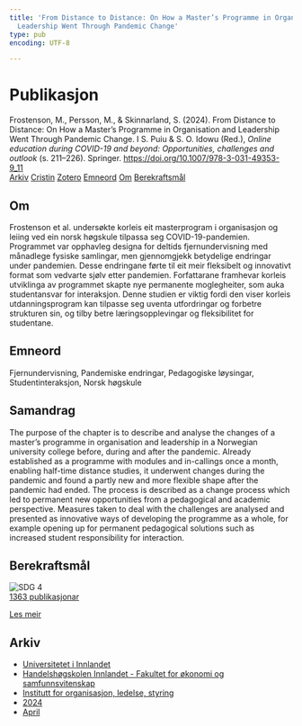 ```yaml
---
title: 'From Distance to Distance: On How a Master’s Programme in Organisation and
  Leadership Went Through Pandemic Change'
type: pub
encoding: UTF-8

---
```

<h1>Publikasjon</h1>
<article id="csl-bib-container-AADLV7WT" class="csl-bib-container">
  <div class="csl-bib-body"> <div class="csl-entry">Frostenson, M., Persson, M., &#38; Skinnarland, S. (2024). From Distance to Distance: On How a Master’s Programme in Organisation and Leadership Went Through Pandemic Change. I S. Puiu &#38; S. O. Idowu (Red.), <i>Online education during COVID-19 and beyond: Opportunities, challenges and outlook</i> (s. 211–226). Springer. <a href="https://doi.org/10.1007/978-3-031-49353-9_11">https://doi.org/10.1007/978-3-031-49353-9_11</a></div> </div>
  <div class="csl-bib-buttons">
    <a href="#taxonomy-article-AADLV7WT" alt="archive" class="csl-bib-button">Arkiv</a>
    <a href="https://app.cristin.no/results/show.jsf?id=2262617" alt="Cristin" class="csl-bib-button">Cristin</a>
    <a href="http://zotero.org/groups/5881554/items/AADLV7WT" alt="Zotero" class="csl-bib-button">Zotero</a>
    <a href="#keywords-article-AADLV7WT" alt="keywords" class="csl-bib-button">Emneord</a>
    <a href="#about-article-AADLV7WT" alt="about_pub" class="csl-bib-button">Om</a>
    <a href="#sdg-article-AADLV7WT" alt="sdg" class="csl-bib-button">Berekraftsmål</a>
  </div>
  <div id="csl-bib-meta-container-AADLV7WT"></div>
</article>
<div id="csl-bib-meta-AADLV7WT" class="csl-bib-meta">
  <article id="about-article-AADLV7WT" class="about_pub-article">
    <h1>Om</h1>
    Frostenson et al. undersøkte korleis eit masterprogram i organisasjon og leiing ved ein norsk høgskule tilpassa seg COVID-19-pandemien. Programmet var opphavleg designa for deltids fjernundervisning med månadlege fysiske samlingar, men gjennomgjekk betydelige endringar under pandemien. Desse endringane førte til eit meir fleksibelt og innovativt format som vedvarte sjølv etter pandemien. Forfattarane framhevar korleis utviklinga av programmet skapte nye permanente moglegheiter, som auka studentansvar for interaksjon. Denne studien er viktig fordi den viser korleis utdanningsprogram kan tilpasse seg uventa utfordringar og forbetre strukturen sin, og tilby betre læringsopplevingar og fleksibilitet for studentane.
  </article>
  <article id="keywords-article-AADLV7WT" class="keywords-article">
    <h1>Emneord</h1>
    Fjernundervisning, Pandemiske endringar, Pedagogiske løysingar, Studentinteraksjon, Norsk høgskule
  </article>
  <article id="abstract-article-AADLV7WT" class="abstract-article">
    <h1>Samandrag</h1>
    The purpose of the chapter is to describe and analyse the changes of a master’s programme in organisation and leadership in a Norwegian university college before, during and after the pandemic. Already established as a programme with modules and in-callings once a month, enabling half-time distance studies, it underwent changes during the pandemic and found a partly new and more flexible shape after the pandemic had ended. The process is described as a change process which led to permanent new opportunities from a pedagogical and academic perspective. Measures taken to deal with the challenges are analysed and presented as innovative ways of developing the programme as a whole, for example opening up for permanent pedagogical solutions such as increased student responsibility for interaction.
  </article>
  <article id="sdg-article-AADLV7WT" class="sdg-article">
    <h1>Berekraftsmål</h1>
    <div class="sdg-container"><div id="sdg4" class="sdg">
        <img src="{{< params subfolder >}}images/sdg/sdg04_nn.png" class="image" alt="SDG 4">
        <div class="sdg-overlay">
          <a href="{{< params subfolder >}}nn/archive/?sdg=4#archive" class="sdg-publication-count"><span>1363</span> publikasjonar</a>
          <p><a href="https://fn.no/om-fn/fns-baerekraftsmaal/god-utdanning?lang=nno-NO" class="sdg-read-more">Les meir</a></p>
        </div>
      </div></div>
  </article>
  <article id="taxonomy-article-AADLV7WT" class="taxonomy-article">
    <h1>Arkiv</h1>
    <ul>
      <li><a href="{{< params subfolder >}}nn/archive/?key=3DCRN523">Universitetet i Innlandet</a></li>
      <li><a href="{{< params subfolder >}}nn/archive/?key=DU8Q9LN9">Handelshøgskolen Innlandet - Fakultet for økonomi og samfunnsvitenskap</a></li>
      <li><a href="{{< params subfolder >}}nn/archive/?key=4LUWR3ZM">Institutt for organisasjon, ledelse, styring</a></li>
      <li><a href="{{< params subfolder >}}nn/archive/?key=TY5PNNUR">2024</a></li>
      <li><a href="{{< params subfolder >}}nn/archive/?key=CYWLS7Z7">April</a></li>
    </ul>
  </article>
</div>
